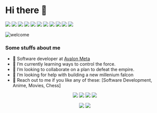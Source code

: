# Hi there 👋

<p>
    <img src="https://img.shields.io/badge/-Visual%20Studio%20Code-23A9F2?style=flat-square&logo=Visual%20Studio%20Code&logoColor=white"/>
    <img src="https://img.shields.io/badge/-Github-181717?style=flat-square&logo=GitHub&logoColor=white"/>
    <img src="https://img.shields.io/badge/-Git-F44D27?style=flat-square&logo=Git&logoColor=white"/>
    <img src="https://img.shields.io/badge/-NPM-CB3837?style=flat-square&logo=NPM&logoColor=white"/>
    <img src="https://img.shields.io/badge/-Apache-D22128?style=flat-square&logo=Apache&logoColor=white"/>
    <img src="https://img.shields.io/badge/-Trello-0079BF?style=flat-square&logo=Trello&logoColor=white"/>
    <img src="https://img.shields.io/badge/-Slack-E01563?style=flat-square&logo=Slack&logoColor=white"/>
    <img src="https://img.shields.io/badge/-Rails-F55247?style=flat-square&logo=Rails&logoColor=white"/>
    <img src="https://img.shields.io/badge/-HTML5-E34F26?style=flat-square&logo=HTML5&logoColor=white"/>
    <img src="https://img.shields.io/badge/-CSS3-1572B6?style=flat-square&logo=CSS3&logoColor=white"/>
    <img src="https://img.shields.io/badge/-Debian-A80030?style=flat-square&logo=Debian&logoColor=white"/>
  </p>
</p>

![welcome](https://media.giphy.com/media/FQyQEYd0KlYQ/giphy.gif)



### Some stuffs about me
  - 🔭 Software developer at [Avalon Meta](https://avalonmeta.com)
  - 🌱 I’m currently learning ways to control the force.
  - 👯 I’m looking to collaborate on a plan to defeat the empire.
  - 🤔 I’m looking for help with building a new millenium falcon
  - 💬 Reach out to me if you like any of these: [Software Development, Anime, Movies, Chess]

<p align="center">
    <a href="https://www.linkedin.com/in/keshav-biswa-680575138/" alt="LinkedIn">
        <img src="https://img.shields.io/badge/-LinkedIn-blue?style=flat-square&logo=linkedin" /></a>
    <a href="https://www.hackerrank.com/keshavbiswa21" alt="HackerRank">
        <img src="https://img.shields.io/badge/-HackerRank-3a424f?style=flat-square&logo=hackerrank" /></a>
    <a href="https://twitter.com/keshavbiswa21" alt="StackOverflow">
        <img src="https://img.shields.io/twitter/url?url=https%3A%2F%2Ftwitter.com%2F?style=flat-square" /></a>
    <a href="https://www.instagram.com/keshavbiswa" alt="Instagram">
        <img src="https://img.shields.io/badge/-Instagram-E4405F?style=flat-square&logo=instagram&logoColor=white" /></a>
</p>

<p align="center">
  <img src="https://github-readme-stats.vercel.app/api?username=keshavbiswa&show_icons=true&theme=synthwave&count_private=true">
  <img src="https://github-readme-stats.vercel.app/api/top-langs/?username=keshavbiswa&layout=compact">
</p>
